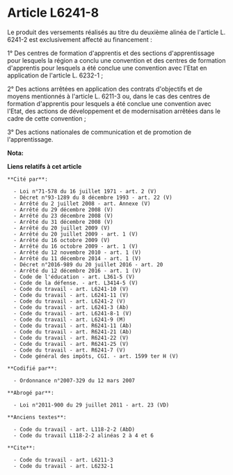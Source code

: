 # Article L6241-8

Le produit des versements réalisés au titre du deuxième alinéa de l'article L. 6241-2 est exclusivement affecté au
financement :

1° Des centres de formation d'apprentis et des sections d'apprentissage pour lesquels la région a conclu une convention et
des centres de formation d'apprentis pour lesquels a été conclue une convention avec l'Etat en application de l'article L.
6232-1 ;

2° Des actions arrêtées en application des contrats d'objectifs et de moyens mentionnés à l'article L. 6211-3 ou, dans le cas
des centres de formation d'apprentis pour lesquels a été conclue une convention avec l'Etat, des actions de développement et
de modernisation arrêtées dans le cadre de cette convention ;

3° Des actions nationales de communication et de promotion de l'apprentissage.

**Nota:**



**Liens relatifs à cet article**

	**Cité par**:

	  - Loi n°71-578 du 16 juillet 1971 - art. 2 (V)
	  - Décret n°93-1289 du 8 décembre 1993 - art. 22 (V)
	  - Arrêté du 2 juillet 2008 - art. Annexe (V)
	  - Arrêté du 29 décembre 2008 (V)
	  - Arrêté du 23 décembre 2008 (V)
	  - Arrêté du 31 décembre 2008 (V)
	  - Arrêté du 20 juillet 2009 (V)
	  - Arrêté du 20 juillet 2009 - art. 1 (V)
	  - Arrêté du 16 octobre 2009 (V)
	  - Arrêté du 16 octobre 2009 - art. 1 (V)
	  - Arrêté du 12 novembre 2010 - art. 1 (V)
	  - Arrêté du 11 décembre 2014 - art. 1 (V)
	  - Décret n°2016-989 du 20 juillet 2016 - art. 20
	  - Arrêté du 12 décembre 2016 - art. 1 (V)
	  - Code de l'éducation - art. L361-5 (V)
	  - Code de la défense. - art. L3414-5 (V)
	  - Code du travail - art. L6241-10 (V)
	  - Code du travail - art. L6241-11 (V)
	  - Code du travail - art. L6241-2 (V)
	  - Code du travail - art. L6241-3 (Ab)
	  - Code du travail - art. L6241-8-1 (V)
	  - Code du travail - art. L6241-9 (M)
	  - Code du travail - art. R6241-11 (Ab)
	  - Code du travail - art. R6241-21 (Ab)
	  - Code du travail - art. R6241-22 (V)
	  - Code du travail - art. R6241-25 (V)
	  - Code du travail - art. R6241-7 (V)
	  - Code général des impôts, CGI. - art. 1599 ter H (V)

	**Codifié par**:

	  - Ordonnance n°2007-329 du 12 mars 2007

	**Abrogé par**:

	  - Loi n°2011-900 du 29 juillet 2011 - art. 23 (VD)

	**Anciens textes**:

	  - Code du travail - art. L118-2-2 (AbD)
	  - Code du travail L118-2-2 alinéas 2 à 4 et 6

	**Cite**:

	  - Code du travail - art. L6211-3
	  - Code du travail - art. L6232-1
